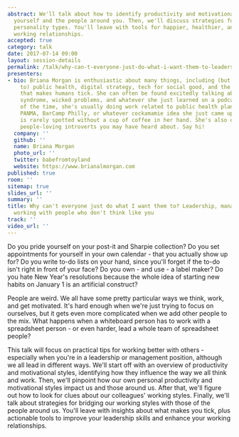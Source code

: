 ```yaml
---
abstract: We'll talk about how to identify productivity and motivational styles in
  yourself and the people around you. Then, we'll discuss strategies for working across
  personality types. You'll leave with tools for happier, healthier, and more constructive
  working relationships.
accepted: true
category: talk
date: 2017-07-14 09:00
layout: session-details
permalink: /talk/why-can-t-everyone-just-do-what-i-want-them-to-leadership-management-and-working-with-people-who-don-t-think-like-you/
presenters:
- bio: Briana Morgan is enthusiastic about many things, including (but not limited
    to) public health, digital strategy, tech for social good, and the weird stuff
    that makes humans tick. She can often be found excitedly talking about imposter
    syndrome, wicked problems, and whatever she just learned on a podcast. The rest
    of the time, she's usually doing work related to public health planning, Entire.Life,
    PANMA, BarCamp Philly, or whatever cockamamie idea she just came up with. She
    is rarely spotted without a cup of coffee in her hand. She's also one of those
    people-loving introverts you may have heard about. Say hi!
  company: ''
  github: ''
  name: Briana Morgan
  photo_url: ''
  twitter: babefromtoyland
  website: https://www.brianalmorgan.com
published: true
room: ''
sitemap: true
slides_url: ''
summary: ''
title: Why can't everyone just do what I want them to? Leadership, management, and
  working with people who don't think like you
track: ''
video_url: ''
---
```


Do you pride yourself on your post-it and Sharpie collection? Do you set appointments for yourself in your own calendar - that you actually show up for? Do you write to-do lists on your hand, since you'll forget if the to-do isn't right in front of your face? Do you own - and use - a label maker? Do you hate New Year's resolutions because the whole idea of starting new habits on January 1 is an artificial construct?

People are weird. We all have some pretty particular ways we think, work, and get motivated. It's hard enough when we're just trying to focus on ourselves, but it gets even more complicated when we add other people to the mix. What happens when a whiteboard person has to work with a spreadsheet person - or even harder, lead a whole team of spreadsheet people?

This talk will focus on practical tips for working better with others - especially when you're in a leadership or management position, although we all lead in different ways. We'll start off with an overview of productivity and motivational styles, identifying how they influence the way we all think and work. Then, we'll pinpoint how our own personal productivity and motivational styles impact us and those around us. After that, we'll figure out how to look for clues about our colleagues' working styles. Finally, we'll talk about strategies for bridging our working styles with those of the people around us. You'll leave with insights about what makes you tick, plus actionable tools to improve your leadership skills and enhance your working relationships.
